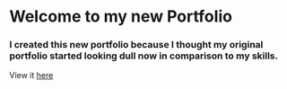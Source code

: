 # Welcome to my new Portfolio

### I created this new portfolio because I thought my original portfolio started looking dull now in comparison to my skills. 

View it [here](https://aryankpoor.netlify.app)
